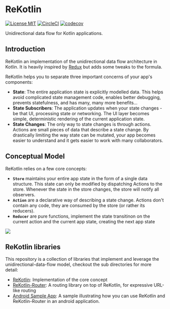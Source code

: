 # ReKotlin

[![License MIT](https://img.shields.io/badge/license-MIT-blue.svg?style=flat-square)](https://github.com/rakutentech/ReKotlin/blob/master/LICENSE)
[![CircleCI](https://circleci.com/gh/rakutentech/ReKotlin.svg?style=svg)](https://circleci.com/gh/rakutentech/ReKotlin)
[![codecov](https://codecov.io/gh/rakutentech/ReKotlin/branch/master/graph/badge.svg)](https://codecov.io/gh/rakutentech/ReKotlin)

Unidirectional data flow for Kotlin applications.

## Introduction

ReKotlin an implementation of the unidirectional data flow architecture in Kotlin. It is heavily inspired by [Redux](https://github.com/reactjs/redux) but adds some tweaks to the formula.

ReKotlin helps you to separate three important concerns of your app's components:

- **State**: The entire application state is explicitly modelled data. This helps avoid complicated state management code, enables better debugging, prevents statefulness, and has many, many more benefits...
- **State Subscribers**: The application updates when your state changes - be that UI, processing state or networking. The UI layer becomes simple, deterministic rendering of the current application state.
- **State Changes**: The only way to state changes is through actions. Actions are small pieces of data that describe a state change. By drastically limiting the way state can be mutated, your app becomes easier to understand and it gets easier to work with many collaborators.

## Conceptual Model

ReKotlin relies on a few core concepts:

- **`Store`** maintains your entire app state in the form of a single data structure. This state can only be modified by dispatching Actions to the store. Whenever the state in the store changes, the store will notify all observers.
- **`Action`** are a declarative way of describing a state change. Actions don't contain any code, they are consumed by the store (or rather its reducers).
- **`Reducer`** are pure functions, implement the state transitinon on the current action and the current app state, creating the next app state

![](docs/img/reswift_concept.png)

## ReKotlin libraries

This repository is a collection of libraries that implement and leverage the unidirectional-data-flow model, checkout the sub directories for more detail:

- [ReKotlin](rekotlin): Implementation of the core concept
- [ReKotlin-Router](rekotlin-router): A routing library on top of ReKotlin, for expressive URL-like routing
- [Android Sample App](sample-android): A sample illustrating how you can use ReKotlin and ReKotlin-Router in an android application.
